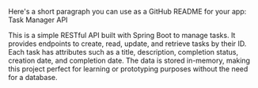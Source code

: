 Here's a short paragraph you can use as a GitHub README for your app:
Task Manager API

This is a simple RESTful API built with Spring Boot to manage tasks. It provides endpoints to create, read, update, and retrieve tasks by their ID. Each task has attributes such as a title, description, completion status, creation date, and completion date. The data is stored in-memory, making this project perfect for learning or prototyping purposes without the need for a database.
